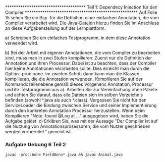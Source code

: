 ************************************* Teil 1: Dependecy Injection für den Compiler ****************************************************
Auf Folie 15 sehen Sie ein Bsp. für die Definition einer einfachen Annotation, die vom Compiler verarbeitet wird. Die Java-Dateien hierzu finden Sie im Anschluss an diese Aufgabenstellung auf der Lernplattform.

a) Schreiben Sie ein einfaches Testprogramm, in dem diese Annotation verwendet wird.

b) Bei der Arbeit mit eigenen Annotationen, die vom Compiler zu bearbeiten sind, muss man in zwei Stufen kompilieren:
Zuerst nur die Definition der Annotation und ihren Processor. Dabei ist zu beachten, dass der Compiler hier keine Annotationen verarbeiten sollte. Dies erreicht man durch die Option -proc:none.
Im zweiten Schritt dann kann man die Klassen kompilieren, die die Annotation verwenden.
Kompilieren Sie auf der Kommandozeilenebene gemäß dieses Vorgehens Annotation, Processor und ihr Testprogramm aus a).  Arbeiten Sie zur Vereinfachung ohne Pakete und achten Sie darauf, dass alle Dateien sich im selben Verzeichnis befinden (sowohl *.java als auch *.class). Vergessen Sie nicht für den ServiceLoader die Bindung zwischen Service und seiner Implementierung durch den konkreten Annotation Processor herzustellen. Wenn beim Kompilieren "Note: found @Log at ..." ausgegeben wird, haben Sie die Aufgabe gelöst.
c) Erklären Sie, was mit der Aussage "Der Compiler ist auf die Nutzung von Annotationsprozessoren, die vom Nutzer geschrieben werden vorbereitet." gemeint ist.


### Aufgabe Uebung 6 Teil 2
```
javac -proc:none FieldAnno*.java && javac Animal.java
```